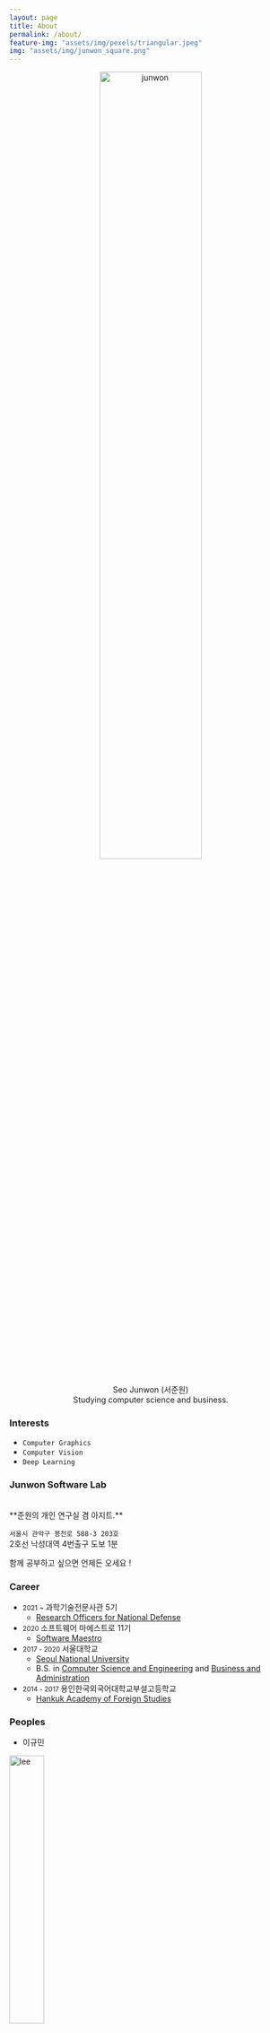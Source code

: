 ```yaml
---
layout: page
title: About
permalink: /about/
feature-img: "assets/img/pexels/triangular.jpeg"
img: "assets/img/junwon_square.png"
---
```


<p align="center">
    <img src="{{page.img| relative_url}}" alt="junwon" width="60%"/>
    <br>
    Seo Junwon (서준원)<br>
    Studying computer science and business.
</p>
  
### Interests
- `Computer Graphics`
- `Computer Vision`
- `Deep Learning`

### Junwon Software Lab


<!-- * 카카오맵 - 지도퍼가기 -->
<!-- 1. 지도 노드 -->
<div id="daumRoughmapContainer1595264390623" class="root_daum_roughmap root_daum_roughmap_landing" style="width:100%"></div>

<!--
	2. 설치 스크립트
	* 지도 퍼가기 서비스를 2개 이상 넣을 경우, 설치 스크립트는 하나만 삽입합니다.
-->
<script charset="UTF-8" class="daum_roughmap_loader_script" src="https://ssl.daumcdn.net/dmaps/map_js_init/roughmapLoader.js"></script>

<!-- 3. 실행 스크립트 -->
<script charset="UTF-8">
	new daum.roughmap.Lander({
		"timestamp" : "1595264390623",
		"key" : "2zc4f",
		"mapHeight" : "360"
	}).render();
</script>

<br>
**준원의 개인 연구실 겸 아지트.** 

`서울시 관악구 봉천로 588-3 203호`  
2호선 낙성대역 4번출구 도보 1분  
  
함께 공부하고 싶으면 언제든 오세요 !


### Career

- <small> 2021 ~ </small> 과학기술전문사관 5기
  - [Research Officers for National Defense](http://rond.or.kr/)
- <small> 2020 </small> 소프트웨어 마에스트로 11기
  - [Software Maestro](http://swmaestro.org/)
- <small> 2017 - 2020 </small> 서울대학교
    - [Seoul National University](https://www.snu.ac.kr/)
    - B.S. in [Computer Science and Engineering](https://cse.snu.ac.kr/) and [Business and Administration](https://biz.snu.ac.kr/)
- <small> 2014 - 2017 </small> 용인한국외국어대학교부설고등학교
    - [Hankuk Academy of Foreign Studies](http://hafs.hs.kr/)


### Peoples

- 이규민
<p align="left">
    <img src="{{"assets/img/lee.jpg" | relative_url}}" alt="lee" width="35%" />
</p>
직책 : 원숭이  
직무 : 화재 진압 (소방서 근무 경험)



- 오세영
<p align="left">
    <img src="{{"assets/img/oh.png" | relative_url}}" alt="oh" width="35%"/>
</p>
직책 : 인턴  
직무 : 연구소 내 소송 담당 (현 [서울대 로스쿨](http://law.snu.ac.kr/) 재학 중) 


- 노의현
<p align="left">
    <img src="{{"assets/img/roh.png" | relative_url}}" alt="oh" width="35%"/>
</p>
직책 : 기술 고문  
직무 : 탈모 치료법 연구 (현 [가톨릭대 의과대학](https://medicine.catholic.ac.kr/) 재학 중) 
